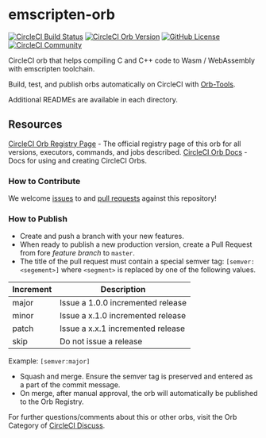 # emscripten-orb

[![CircleCI Build Status](https://circleci.com/gh/Rochet2/emscripten-orb.svg?style=shield "CircleCI Build Status")](https://circleci.com/gh/Rochet2/emscripten-orb) [![CircleCI Orb Version](https://img.shields.io/badge/endpoint.svg?url=https://badges.circleci.io/orb/rochet2/emscripten-orb)](https://circleci.com/orbs/registry/orb/rochet2/emscripten-orb) [![GitHub License](https://img.shields.io/badge/license-MIT-lightgrey.svg)](https://raw.githubusercontent.com/Rochet2/emscripten-orb/master/LICENSE) [![CircleCI Community](https://img.shields.io/badge/community-CircleCI%20Discuss-343434.svg)](https://discuss.circleci.com/c/ecosystem/orbs)



CircleCI orb that helps compiling C and C++ code to Wasm / WebAssembly with emscripten toolchain.

Build, test, and publish orbs automatically on CircleCI with [Orb-Tools](https://circleci.com/orbs/registry/orb/circleci/orb-tools).

Additional READMEs are available in each directory.



## Resources

[CircleCI Orb Registry Page](https://circleci.com/orbs/registry/orb/rochet2/emscripten-orb) - The official registry page of this orb for all versions, executors, commands, and jobs described.
[CircleCI Orb Docs](https://circleci.com/docs/2.0/orb-intro/#section=configuration) - Docs for using and creating CircleCI Orbs.

### How to Contribute

We welcome [issues](https://github.com/Rochet2/emscripten-orb/issues) to and [pull requests](https://github.com/Rochet2/emscripten-orb/pulls) against this repository!

### How to Publish
* Create and push a branch with your new features.
* When ready to publish a new production version, create a Pull Request from fore _feature branch_ to `master`.
* The title of the pull request must contain a special semver tag: `[semver:<segement>]` where `<segment>` is replaced by one of the following values.

| Increment | Description|
| ----------| -----------|
| major     | Issue a 1.0.0 incremented release|
| minor     | Issue a x.1.0 incremented release|
| patch     | Issue a x.x.1 incremented release|
| skip      | Do not issue a release|

Example: `[semver:major]`

* Squash and merge. Ensure the semver tag is preserved and entered as a part of the commit message.
* On merge, after manual approval, the orb will automatically be published to the Orb Registry.


For further questions/comments about this or other orbs, visit the Orb Category of [CircleCI Discuss](https://discuss.circleci.com/c/orbs).

